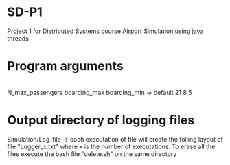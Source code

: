 # SD-P1
Project 1 for Distributed Systems course
Airport Simulation using java threads


# Program arguments
<br>
N_max_passengers boarding_max boarding_min -> default 21 8 5

# Output directory of logging files 
Simulation/Log_file -> each executation of file will create the folling layout of file "Logger_x.txt" where x is the number of executations.
To erase all the files execute the bash file "delete.sh" on the same directory

<br>

